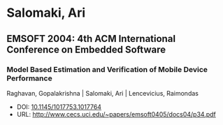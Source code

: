 # Salomaki, Ari

## EMSOFT 2004: 4th ACM International Conference on Embedded Software

### Model Based Estimation and Verification of Mobile Device Performance
Raghavan, Gopalakrishna | Salomaki, Ari | Lencevicius, Raimondas
* DOI: [10.1145/1017753.1017764](https://doi.org/10.1145/1017753.1017764)
* URL: <http://www.cecs.uci.edu/~papers/emsoft0405/docs04/p34.pdf>

